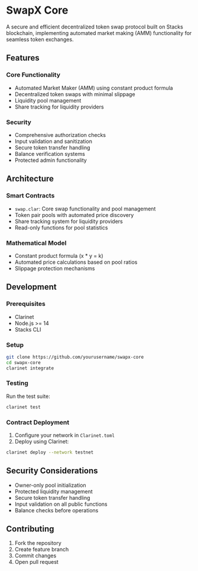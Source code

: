 # SwapX Core

A secure and efficient decentralized token swap protocol built on Stacks blockchain, implementing automated market making (AMM) functionality for seamless token exchanges.

## Features

### Core Functionality
- Automated Market Maker (AMM) using constant product formula
- Decentralized token swaps with minimal slippage
- Liquidity pool management
- Share tracking for liquidity providers

### Security
- Comprehensive authorization checks
- Input validation and sanitization
- Secure token transfer handling
- Balance verification systems
- Protected admin functionality

## Architecture

### Smart Contracts
- `swap.clar`: Core swap functionality and pool management
- Token pair pools with automated price discovery
- Share tracking system for liquidity providers
- Read-only functions for pool statistics

### Mathematical Model
- Constant product formula (x * y = k)
- Automated price calculations based on pool ratios
- Slippage protection mechanisms

## Development

### Prerequisites
- Clarinet
- Node.js >= 14
- Stacks CLI

### Setup
```bash
git clone https://github.com/yourusername/swapx-core
cd swapx-core
clarinet integrate
```

### Testing
Run the test suite:
```bash
clarinet test
```

### Contract Deployment
1. Configure your network in `Clarinet.toml`
2. Deploy using Clarinet:
```bash
clarinet deploy --network testnet
```

## Security Considerations
- Owner-only pool initialization
- Protected liquidity management
- Secure token transfer handling
- Input validation on all public functions
- Balance checks before operations

## Contributing
1. Fork the repository
2. Create feature branch
3. Commit changes
4. Open pull request
